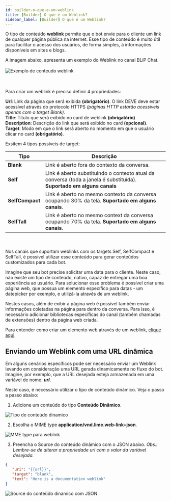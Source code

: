 ```yaml
---
id: builder-o-que-e-um-weblink
title: [Builder] O que é um Weblink?
sidebar_label: [Builder] O que é um Weblink?
---
```

O tipo de conteúdo **weblink** permite que o bot envie para o cliente um link de qualquer página pública na internet. Esse tipo de conteúdo é muito útil para facilitar o acesso dos usuários, de forma simples, à informações disponíveis em sites e blogs.

A imagem abaixo, apresenta um exemplo do Weblink no canal BLiP Chat.
<br><br>
![Exemplo de conteudo weblink](/img/concepts/builder/builder-o-que-e-um-weblink-1.png)

<br><br>
Para criar um weblink é preciso definir 4 propriedades:

**Url**: Link da página que será exibida **(obrigatório)**. O link DEVE deve estar acessível através do protocolo HTTPS *(páginas HTTP estarão acessíveis apenas com o target Blank)*.  
**Title**: Título que será exibido no card de weblink **(obrigatório)**  
**Description**: Descrição do link que será exibido no card **(opcional)**.  
**Target**: Modo em que o link será aberto no momento em que o usuário clicar no card **(obrigatório)**.  

Exsitem 4 tipos possíveis de target:

| Tipo | Descrição                                                            |
| ----------------- | -------------------------------------------------------------------- |
| **Blank**        | Link é aberto fora do contexto da conversa. |
| **Self**       | Link é aberto substituindo o contexto atual da conversa (toda a janela é substituída). **Suportado em alguns canais**    |
| **SelfCompact** | Link é aberto no mesmo contexto da conversa ocupando 30% da tela. **Suportado em alguns canais**.
| **SelfTall**  | Link é aberto no mesmo context da conversa ocupando 70% da tela. **Suportado em alguns canais**.

<br><br>Nos canais que suportam weblinks com os targets Self, SelfCompact e SelfTall, é possível utilizar esse conteúdo para gerar conteúdos customizados para cada bot.

Imagine que seu bot precise solicitar uma data para o cliente. Neste caso, nâo existe um tipo de conteúdo, nativo, capaz de entregar uma boa experiência ao usuário. Para solucionar esse problema é possível criar uma página web, que possua um elemento específico para datas - um datepicker por exemplo, e utilizá-la através de um weblink.

Nestes casos, além de exibir a página web é possível também enviar informações coletadas na página para dentro da conversa. Para isso, é necessário adicionar bibliotecas específicas do canal (também chamadas de extensões) dentro da página web criada.

Para entender como criar um elemento web através de um weblink, [clique aqui](https://help.blip.ai/hc/pt-br/articles/360015427252-Criando-um-elemento-web-atrav%C3%A9s-de-um-weblink-no-BLiP-Chat?).

## Enviando um Weblink com uma URL dinâmica
Em alguns cenários específicos pode ser necessário enviar um Weblink levando em consideração uma URL gerada dinamicamente no fluxo do bot. Imagine, por exemplo, que a URL desejada esteja armazenada em uma variável de nome: **_url_**.

Neste caso, é necessário utilizar o tipo de conteúdo dinâmico. Veja o passo a passo abaixo:

1. Adicione um conteúdo do tipo **Conteúdo Dinâmico**.

![Tipo de conteúdo dinamico](/img/concepts/builder/builder-o-que-e-um-weblink-2.png)

2. Escolha o MIME type **application/vnd.lime.web-link+json**.

![MME type para weblink](/img/concepts/builder/builder-o-que-e-um-weblink-3.png)

3. Preencha o Source do conteúdo dinâmico com o JSON abaixo.
*Obs.: Lembre-se de alterar a propriedade uri com o valor da variável desejada.*

```json
{
   "uri": "{{url}}",
   "target": "blank",
   "text": "Here is a documentation weblink"
}
```

![Source do conteúdo dinamico com JSON](/img/concepts/builder/builder-o-que-e-um-weblink-4.png)
